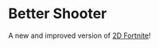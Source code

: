 # Better Shooter

A new and improved version of [2D Fortnite](https://github.com/eternalxlks/2D-Fortnite)!